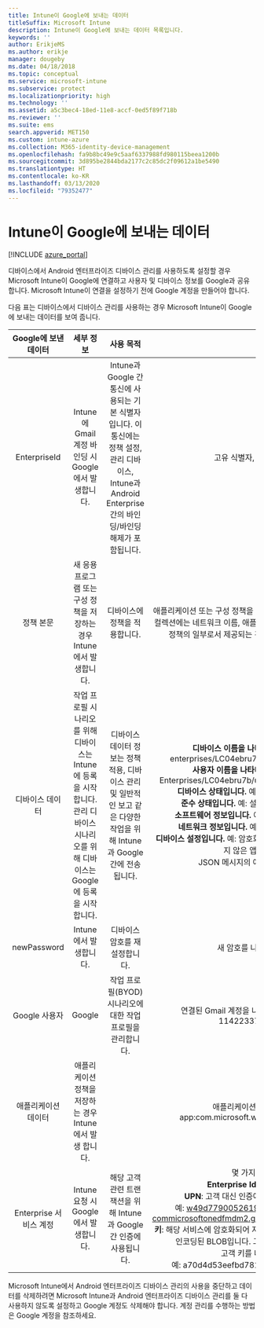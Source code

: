 ```yaml
---
title: Intune이 Google에 보내는 데이터
titleSuffix: Microsoft Intune
description: Intune이 Google에 보내는 데이터 목록입니다.
keywords: ''
author: ErikjeMS
ms.author: erikje
manager: dougeby
ms.date: 04/18/2018
ms.topic: conceptual
ms.service: microsoft-intune
ms.subservice: protect
ms.localizationpriority: high
ms.technology: ''
ms.assetid: a5c3bec4-18ed-11e8-accf-0ed5f89f718b
ms.reviewer: ''
ms.suite: ems
search.appverid: MET150
ms.custom: intune-azure
ms.collection: M365-identity-device-management
ms.openlocfilehash: fa9b8bc49e9c5aaf6337988fd980115beea1200b
ms.sourcegitcommit: 3d895be2844bda2177c2c85dc2f09612a1be5490
ms.translationtype: HT
ms.contentlocale: ko-KR
ms.lasthandoff: 03/13/2020
ms.locfileid: "79352477"
---
```

# <a name="data-intune-sends-to-google"></a>Intune이 Google에 보내는 데이터

[!INCLUDE [azure_portal](../includes/azure_portal.md)]

디바이스에서 Android 엔터프라이즈 디바이스 관리를 사용하도록 설정할 경우 Microsoft Intune이 Google에 연결하고 사용자 및 디바이스 정보를 Google과 공유합니다. Microsoft Intune이 연결을 설정하기 전에 Google 계정을 만들어야 합니다.

다음 표는 디바이스에서 디바이스 관리를 사용하는 경우 Microsoft Intune이 Google에 보내는 데이터를 보여 줍니다.


| Google에 보낸 데이터 | 세부 정보 | 사용 목적 | 예제 |
|:---:|:---:|:---:|:---:|
| EnterpriseId | Intune에 Gmail 계정 바인딩 시 Google에서 발생합니다. | Intune과 Google 간 통신에 사용되는 기본 식별자입니다.  이 통신에는 정책 설정, 관리 디바이스, Intune과 Android Enterprise 간의 바인딩/바인딩 해제가 포함됩니다. | 고유 식별자, 형식 예: LC04eik8a6 |
| 정책 본문 | 새 응용 프로그램 또는 구성 정책을 저장하는 경우 Intune에서 발생합니다. | 디바이스에 정책을 적용합니다. | 애플리케이션 또는 구성 정책을 위해 구성된 모든 설정의 컬렉션입니다. 이 컬렉션에는 네트워크 이름, 애플리케이션 이름, 애플리케이션별 설정 같은 정책의 일부로서 제공되는 경우 고객 정보를 포함할 수 있습니다. |
| 디바이스 데이터 | 작업 프로필 시나리오를 위해 디바이스는 Intune에 등록을 시작합니다. 관리 디바이스 시나리오를 위해 디바이스는 Google에 등록을 시작합니다. | 디바이스 데이터 정보는 정책 적용, 디바이스 관리 및 일반적인 보고 같은 다양한 작업을 위해 Intune과 Google 간에 전송됩니다. | **디바이스 이름을 나타내는 고유 식별자입니다.** 예: enterprises/LC04ebru7b/devices/3592d971168f9ae4<br>**사용자 이름을 나타내는 고유 식별자입니다.** 예제: Enterprises/LC04ebru7b/users/116838519924207449711<br>**디바이스 상태입니다.** 예: 활성, 사용하지 않음, 프로비저닝.<br>**준수 상태입니다.** 예: 설정 지원되지 않음, 누락된 필수 앱<br>**소프트웨어 정보입니다.** 예제: 소프트웨어 버전 및 패치 수준.<br>**네트워크 정보입니다.** 예: IMEI, MEID, WifiMacAddress<br>**디바이스 설정입니다.** 예: 암호화 수준에 대한 정보 및 디바이스가 알려지지 않은 앱을 허용하는지 여부.<br> JSON 메시지의 예제는 아래를 참조하십시오. |
| newPassword | Intune에서 발생합니다. | 디바이스 암호를 재설정합니다. | 새 암호를 나타내는 문자열입니다. |
| Google 사용자 | Google | 작업 프로필(BYOD) 시나리오에 대한 작업 프로필을 관리합니다. | 연결된 Gmail 계정을 나타내는 고유 식별자입니다. 예제: 114223373813435875042 |
| 애플리케이션 데이터 | 애플리케이션 정책을 저장하는 경우 Intune에서 발생 합니다. |  | 애플리케이션 이름 문자열입니다. 예: app:com.microsoft.windowsintune.companyportal |
| Enterprise 서비스 계정 | Intune 요청 시 Google에서 발생합니다. | 해당 고객 관련 트랜잭션을 위해 Intune과 Google 간 인증에 사용됩니다. | 몇 가지 파트가 있습니다.<br> **Enterprise Id**: 이전에 문서화됐습니다.<br>**UPN**: 고객 대신 인증에 사용된 UPN을 생성 했습니다.<br>예: w49d77900526190e26708c31c9e8a0@pfwp-commicrosoftonedfmdm2.google.com.iam.gserviceaccount.com<br>**키**: 해당 서비스에 암호화되어 저장되고 인증 요청에 사용되는 Base64로 인코딩된 BLOB입니다. 그러나 이것이 BLOB의 모습입니다.<br> 고객 키를 나타내는 고유 식별자<br>예: a70d4d53eefbd781ce7ad6a6495c65eb15e74f1f |


Microsoft Intune에서 Android 엔터프라이즈 디바이스 관리의 사용을 중단하고 데이터를 삭제하려면 Microsoft Intune과 Android 엔터프라이즈 디바이스 관리를 둘 다 사용하지 않도록 설정하고 Google 계정도 삭제해야 합니다. 계정 관리를 수행하는 방법은 Google 계정을 참조하세요.


